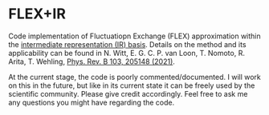 # FLEX+IR
Code implementation of Fluctuatiopn Exchange (FLEX) approximation within the [intermediate representation (IR) basis](https://github.com/SpM-lab/irbasis). Details on the method and its applicability can be found in N. Witt, E. G. C. P. van Loon, T. Nomoto, R. Arita, T. Wehling, [Phys. Rev. B 103, 205148 (2021)](https://doi.org/10.1103/PhysRevB.103.205148).

At the current stage, the code is poorly commented/documented. I will work on this in the future, but like in its current state it can be freely used by the scientific community. Please give credit accordingly. Feel free to ask me any questions you might have regarding the code.
